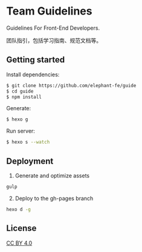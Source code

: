 # Team Guidelines

Guidelines For Front-End Developers.

团队指引，包括学习指南、规范文档等。

## Getting started

Install dependencies:

``` bash
$ git clone https://github.com/elephant-fe/guide
$ cd guide
$ npm install
```

Generate:

``` bash
$ hexo g
```

Run server:

``` bash
$ hexo s --watch
```

## Deployment

1. Generate and optimize assets

  ```bash
  gulp
  ```

2. Deploy to the gh-pages branch

  ```bash
  hexo d -g
  ```

## License

[CC BY 4.0](http://creativecommons.org/licenses/by/4.0/)
